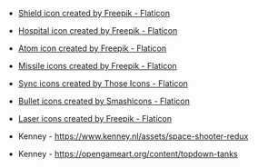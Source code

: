

- <a href="https://www.flaticon.com/free-icons/shield" title="shield icons">Shield icon created by Freepik - Flaticon</a>
- <a href="https://www.flaticon.com/free-icons/hospital" title="hospital icons">Hospital icon created by Freepik - Flaticon</a>
- <a href="https://www.flaticon.com/free-icons/atom" title="atom icons">Atom icon created by Freepik - Flaticon</a>
- <a href="https://www.flaticon.com/free-icons/missile" title="missile icons">Missile icons created by Freepik - Flaticon</a>
- <a href="https://www.flaticon.com/free-icons/sync" title="sync icons">Sync icons created by Those Icons - Flaticon</a>
- <a href="https://www.flaticon.com/free-icons/bullet" title="bullet icons">Bullet icons created by Smashicons - Flaticon</a>
- <a href="https://www.flaticon.com/free-icons/laser" title="laser icons">Laser icons created by Freepik - Flaticon</a>

- Kenney - https://www.kenney.nl/assets/space-shooter-redux
- Kenney - https://opengameart.org/content/topdown-tanks

